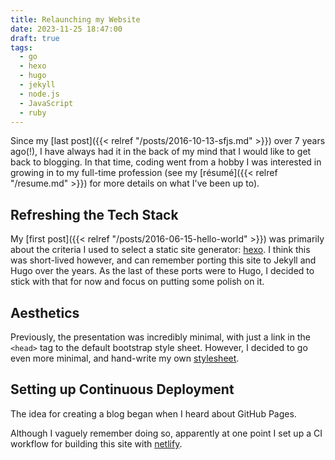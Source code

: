 ```yaml
---
title: Relaunching my Website
date: 2023-11-25 18:47:00
draft: true
tags:
  - go
  - hexo
  - hugo
  - jekyll
  - node.js
  - JavaScript
  - ruby
---
```


Since my [last post]({{< relref "/posts/2016-10-13-sfjs.md" >}}) over 7 years
ago(!), I have always had it in the back of my mind that I would like to get
back to blogging. In that time, coding went from a hobby I was interested in
growing in to my full-time profession (see my
[résumé]({{< relref "/resume.md" >}}) for more details on what I've been up
to).

## Refreshing the Tech Stack

My [first post]({{< relref "/posts/2016-06-15-hello-world" >}}) was primarily
about the criteria I used to select a static site generator:
[hexo](https://hexo.io). I think this was short-lived however, and can
remember porting this site to Jekyll and Hugo over the years. As the last of
these ports were to Hugo, I decided to stick with that for now and focus on
putting some polish on it.

## Aesthetics

Previously, the presentation was incredibly minimal, with just a link in the
`<head>` tag to the default bootstrap style sheet. However, I decided to go
even more minimal, and hand-write my own [stylesheet](https://github.com/christopherfujino/teach-me-to-code/blob/e17ccd07afa0c0edeb80d4b32fc7454155a42c97/blog/static/global.css).


## Setting up Continuous Deployment

The idea for creating a blog began when I heard about GitHub Pages.

Although I vaguely remember doing so, apparently at one point I set up a CI
workflow for building this site with [netlify](https://www.netlify.com).
